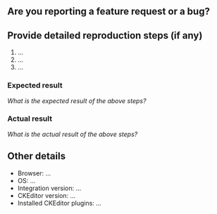 ## Are you reporting a feature request or a bug?

<!--
Before reporting your issue make sure there are no duplicates already reported.

Please **do not report security issues here**, use the contact form at https://ckeditor.com/contact/ instead.

Replace this comment with your issue type: Bug / Feature request / Other, please explain.
-->

## Provide detailed reproduction steps (if any)

<!--
Including a simple sample reproducing the issue is also a good idea. It can drastically
decrease the time needed to reproduce the issue by our team, which means it can speed up helping you!

You can use one of our samples to create the reproduction sample:

* CodePen: https://codesandbox.io/s/f5y9f?file=/src/app/app.component.html
* StackBlitz: https://stackblitz.com/edit/ckeditor4-angular-bug-report?file=src%2Fapp%2Fapp.component.html
-->

1. …
2. …
3. …

### Expected result

*What is the expected result of the above steps?*

### Actual result

*What is the actual result of the above steps?*

## Other details

* Browser: …
* OS: …
* Integration version: …
* CKEditor version: …
* Installed CKEditor plugins: …
